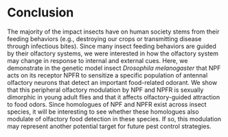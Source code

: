# Conclusion
The majority of the impact insects have on human society stems from their feeding behaviors (e.g., destroying our crops or transmitting disease through infectious bites).
Since many insect feeding behaviors are guided by their olfactory systems, we were interested in how the olfactory system may change in response to internal and external cues.
Here, we demonstrate in the genetic model insect _Drosophila melanogaster_ that NPF acts on its receptor NPFR to sensitize a specific population of antennal olfactory neurons that detect an important food-related odorant.
We show that this peripheral olfactory modulation by NPF and NPFR is sexually dimorphic in young adult flies and that it affects olfactory-guided attraction to food odors. 
Since homologues of NPF and NPFR exist across insect species, it will be interesting to see whether these homologues also modulate of olfactory food detection in these species. If so, this modulation may represent another potential target for future pest control strategies.